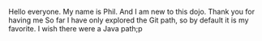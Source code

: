 Hello everyone. My name is Phil. And I am new to this dojo. Thank you for having me
So far I have only explored the Git path, so by default it is my favorite. I wish there were a Java path;p
